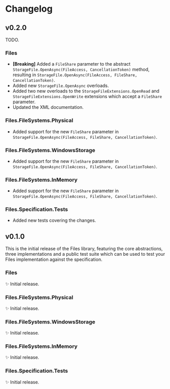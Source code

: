 # Changelog

## v0.2.0

TODO.

### Files

* **[Breaking]** Added a `FileShare` parameter to the abstract `StorageFile.OpenAsync(FileAccess, CancellationToken)` method, resulting
  in `StorageFile.OpenAsync(FileAccess, FileShare, CancellationToken)`.
* Added new `StorageFile.OpenAsync` overloads.
* Added two new overloads to the `StorageFileExtensions.OpenRead` and `StorageFileExtensions.OpenWrite` extensions
  which accept a `FileShare` parameter.
* Updated the XML documentation.

### Files.FileSystems.Physical

* Added support for the new `FileShare` parameter in `StorageFile.OpenAsync(FileAccess, FileShare, CancellationToken)`.

### Files.FileSystems.WindowsStorage

* Added support for the new `FileShare` parameter in `StorageFile.OpenAsync(FileAccess, FileShare, CancellationToken)`.

### Files.FileSystems.InMemory

* Added support for the new `FileShare` parameter in `StorageFile.OpenAsync(FileAccess, FileShare, CancellationToken)`.

### Files.Specification.Tests

* Added new tests covering the changes.



## v0.1.0

This is the initial release of the Files library, featuring the core abstractions, three
implementations and a public test suite which can be used to test your Files implementation
against the specification.

### Files

✨ Initial release.

### Files.FileSystems.Physical

✨ Initial release.

### Files.FileSystems.WindowsStorage

✨ Initial release.

### Files.FileSystems.InMemory

✨ Initial release.

### Files.Specification.Tests

✨ Initial release.
